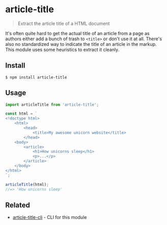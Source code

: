 # article-title

> Extract the article title of a HTML document

It's often quite hard to get the actual title of an article from a page as authors either add a bunch of trash to `<title>` or don't use it at all. There's also no standardized way to indicate the title of an article in the markup. This module uses some heuristics to extract it cleanly.

## Install

```
$ npm install article-title
```

## Usage

```js
import articleTitle from 'article-title';

const html = `
<!doctype html>
	<html>
		<head>
			<title>My awesome unicorn website</title>
		</head>
	<body>
		<article>
			<h1>How unicorns sleep</h1>
			<p>...</p>
		</article>
	</body>
</html>
`;

articleTitle(html);
//=> 'How unicorns sleep'
```

## Related

- [article-title-cli](https://github.com/sindresorhus/article-title-cli) - CLI for this module
